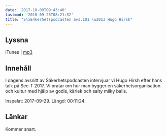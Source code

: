 ```yaml
---
date: '2017-10-09T09:43:40'
lastmod: '2018-09-26T08:21:52'
title: "S\xE4kerhetspodcasten avs.101 \u2013 Hugo Hirsh"
---
```

## Lyssna

iTunes \| [mp3](http://traffic.libsyn.com/sakerhetspodcasten/SEC-T_2017_Hugo_Hirsh.mp3)

## Innehåll

I dagens avsnitt av Säkerhetspodcasten intervjuar vi Hugo Hirsh efter hans talk på
Sec-T 2017. Vi pratar om hur man bygger en säkerhetsorganisation och kultur med hjälp
av godis, kärlek och salty milky balls.

Inspelat: 2017-09-29. Längd: 00:11:24.

## Länkar

Kommer snart.

